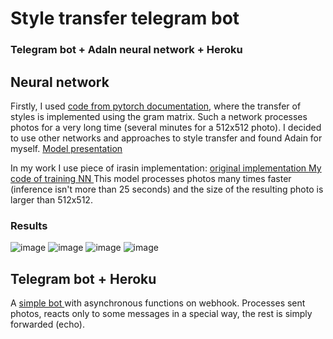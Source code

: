 # Style transfer telegram bot

### Telegram bot + AdaIn neural network + Heroku


## Neural network

Firstly, I used [code from pytorch documentation](https://pytorch.org/tutorials/advanced/neural_style_tutorial.html),
where the transfer of styles is implemented using the gram matrix. Such a network processes photos for a very long time 
(several minutes for a 512x512 photo). I decided to use other networks and approaches to style transfer and found Adain for myself.
[Model presentation ](https://www.youtube.com/watch?v=IIRxJvW6bE4&t=304s)

In my work I use piece of irasin implementation: [original implementation ](https://github.com/irasin/Pytorch_AdaIN)
[My code of training NN ](https://github.com/wLeem/style_transfer_telegram_bot/blob/main/training/training_adain.ipynb)
This model processes photos many times faster (inference isn't more than 25 seconds) and the size of the resulting photo is larger than 512x512.

### Results

![image](https://github.com/wLeem/style_transfer_telegram_bot/tree/main/img/collage_11.jpg)
![image](https://github.com/wLeem/style_transfer_telegram_bot/tree/main/img/collage_21.jpg)
![image](https://github.com/wLeem/style_transfer_telegram_bot/tree/main/img/collage_31.jpg)
![image](https://github.com/wLeem/style_transfer_telegram_bot/tree/main/img/collage_41.jpg)


## Telegram bot + Heroku

A [simple bot ](https://github.com/wLeem/style_transfer_telegram_bot/blob/main/telegram_bot/bot.py) with asynchronous functions on webhook.
Processes sent photos, reacts only to some messages in a special way, the rest is simply forwarded (echo).